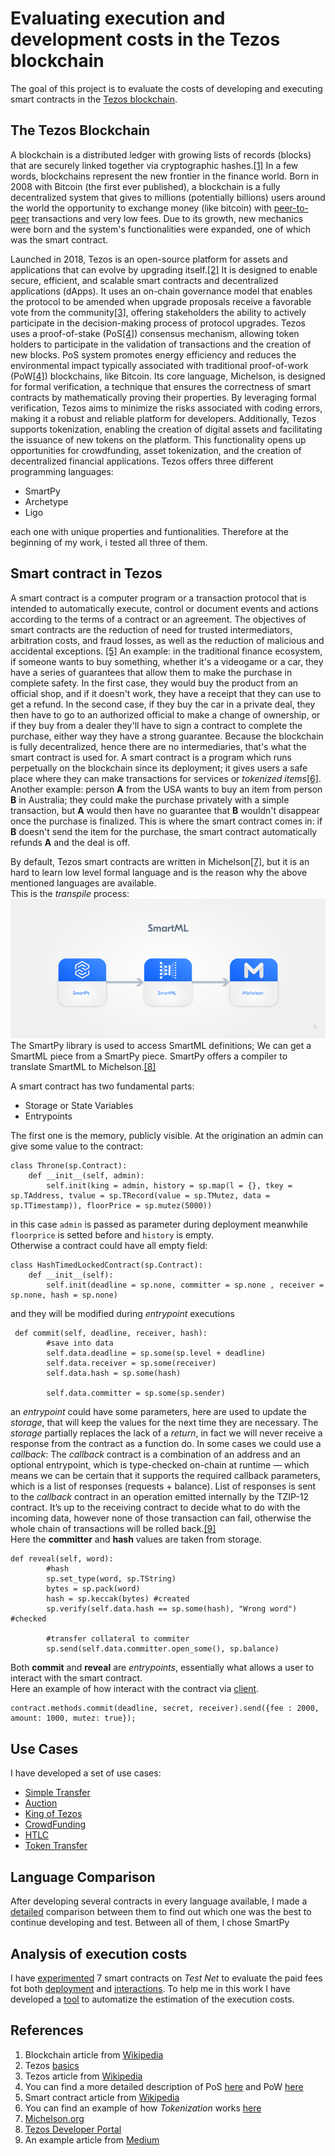 # Evaluating execution and development costs in the Tezos blockchain
The goal of this project is to evaluate the costs of developing and executing smart contracts in the [Tezos blockchain](https://tezos.com/).

## The Tezos Blockchain
A blockchain is a distributed ledger with growing lists of records (blocks) that are securely linked together via cryptographic hashes.[[1]](#references)
In a few words, blockchains represent the new frontier in the finance world.
Born in 2008 with Bitcoin (the first ever published), a blockchain is a fully decentralized system that gives to millions (potentially billions) users around the world the opportunity to exchange money (like bitcoin) with [peer-to-peer](https://en.wikipedia.org/wiki/Peer-to-peer) transactions and very low fees.
Due to its growth, new mechanics were born and the system's functionalities were expanded, one of which was the smart contract.

Launched in 2018, Tezos is an open-source platform for assets and applications that can evolve by upgrading itself.[[2]](#references)
It is designed to enable secure, efficient, and scalable smart contracts and decentralized applications (dApps). 
It uses an on-chain governance model that enables the protocol to be amended when upgrade proposals receive a favorable vote from the community[[3]](#references), offering stakeholders the ability to actively participate in the decision-making process of protocol upgrades.
Tezos uses a proof-of-stake (PoS[[4]](#references)) consensus mechanism, allowing token holders to participate in the validation of transactions and the creation of new blocks. PoS system promotes energy efficiency and reduces the environmental impact typically associated with traditional proof-of-work (PoW[[4]](#references)) blockchains, like Bitcoin.
Its core language, Michelson, is designed for formal verification, a technique that ensures the correctness of smart contracts by mathematically proving their properties. By leveraging formal verification, Tezos aims to minimize the risks associated with coding errors, making it a robust and reliable platform for developers.
Additionally, Tezos supports tokenization, enabling the creation of digital assets and facilitating the issuance of new tokens on the platform. This functionality opens up opportunities for crowdfunding, asset tokenization, and the creation of decentralized financial applications.
Tezos offers three different programming languages:
- SmartPy
- Archetype
- Ligo

each one with unique properties and funtionalities.
Therefore at the beginning of my work, i tested all three of them.


## Smart contract in Tezos
A smart contract is a computer program or a transaction protocol that is intended to automatically execute, control or document events and actions according to the terms of a contract or an agreement. The objectives of smart contracts are the reduction of need for trusted intermediators, arbitration costs, and fraud losses, as well as the reduction of malicious and accidental exceptions. [[5]](#references)
An example:
in the traditional finance ecosystem, if someone wants to buy something, whether it's a videogame or a car, they have a series of guarantees that allow them to make the purchase in complete safety.
In the first case, they would buy the product from an official shop, and if it doesn't work, they have a receipt that they can use to get a refund. In the second case, if they buy the car in a private deal, they then have to go to an authorized official to make a change of ownership, or if they buy from a dealer they'll have to sign a contract to complete the purchase, either way they have a strong guarantee.
Because the blockchain is fully decentralized, hence there are no intermediaries, that's what the smart contract is used for.
A smart contract is a program which runs perpetually on the blockchain since its deployment; it gives users a safe place where they can make transactions for services or *tokenized items*[[6]](#references).
Another example: 
person **A** from the USA wants to buy an item from person **B** in Australia; they could make the purchase privately with a simple transaction, but **A** would then have no guarantee that **B** wouldn't disappear once the purchase is finalized. This is where the smart contract comes in: if **B** doesn't send the item for the purchase, the smart contract automatically refunds **A** and the deal is off.

By default, Tezos smart contracts are written in Michelson[[7]](#references), but it is an hard to learn low level formal language and is the reason why the above mentioned languages are available.<br>
This is the *transpile* process:
![alt text](https://github.com/TheMastro-11/Evaluating-execution-and-development-costs-in-the-Tezos-blockchain/blob/main/src/smartml.png)<br>
The SmartPy library is used to access SmartML definitions; We can get a SmartML piece from a SmartPy piece. SmartPy offers a compiler to translate SmartML to Michelson.[[8]](#references)

A smart contract has two fundamental parts:
* Storage or State Variables
* Entrypoints

The first one is the memory, publicly visible.
At the origination an admin can give some value to the contract:
```
class Throne(sp.Contract):
    def __init__(self, admin):
        self.init(king = admin, history = sp.map(l = {}, tkey = sp.TAddress, tvalue = sp.TRecord(value = sp.TMutez, data = sp.TTimestamp)), floorPrice = sp.mutez(5000))
```
in this case `admin` is passed as parameter during deployment meanwhile `floorprice` is setted before and `history` is empty.
<br>
Otherwise a contract could have all empty field:

```
class HashTimedLockedContract(sp.Contract):
    def __init__(self):
        self.init(deadline = sp.none, committer = sp.none , receiver = sp.none, hash = sp.none)
```
and they will be modified during *entrypoint* executions
```
 def commit(self, deadline, receiver, hash):
        #save into data
        self.data.deadline = sp.some(sp.level + deadline)
        self.data.receiver = sp.some(receiver)
        self.data.hash = sp.some(hash)
        
        self.data.committer = sp.some(sp.sender)
```
an *entrypoint* could have some parameters, here are used to update the *storage*, that will keep the values for the next time they are necessary.
The *storage* partially replaces the lack of a *return*, in fact we will never receive a response from the contract as a function do.
In some cases we could use a *callback*:
The *callback* contract is a combination of an address and an optional entrypoint, which is type-checked on-chain at runtime — which means we can be certain that it supports the required callback parameters, which is a list of responses (requests + balance).
List of responses is sent to the *callback* contract in an operation emitted internally by the TZIP-12 contract.
It’s up to the receiving contract to decide what to do with the incoming data, however none of those transaction can fail, otherwise the whole chain of transactions will be rolled back.[[9]](#references)
<br>
Here the **committer** and **hash** values are taken from storage.
```
def reveal(self, word):
        #hash
        sp.set_type(word, sp.TString)
        bytes = sp.pack(word) 
        hash = sp.keccak(bytes) #created
        sp.verify(self.data.hash == sp.some(hash), "Wrong word") #checked

        #transfer collateral to commiter
        sp.send(self.data.committer.open_some(), sp.balance)
```
Both **commit** and **reveal** are *entrypoints*, essentially what allows a user to interact with the smart contract.
<br>
Here an example of how interact with the contract via [client](https://github.com/TheMastro-11/SmartContractTestScript-By-Taquito-).
```
contract.methods.commit(deadline, secret, receiver).send({fee : 2000, amount: 1000, mutez: true});
```


## Use Cases
I have developed a set of use cases:

- [Simple Transfer](https://github.com/TheMastro-11/Evaluating-execution-and-development-costs-in-the-Tezos-blockchain/tree/main/contracts/SimpleTransfer)
- [Auction](https://github.com/TheMastro-11/Evaluating-execution-and-development-costs-in-the-Tezos-blockchain/tree/main/contracts/Auction)
- [King of Tezos](https://github.com/TheMastro-11/Evaluating-execution-and-development-costs-in-the-Tezos-blockchain/tree/main/contracts/KingOfTezos)
- [CrowdFunding](https://github.com/TheMastro-11/Evaluating-execution-and-development-costs-in-the-Tezos-blockchain/tree/main/contracts/CrowdFunding)
- [HTLC](https://github.com/TheMastro-11/Evaluating-execution-and-development-costs-in-the-Tezos-blockchain/tree/main/contracts/HTLC)
- [Token Transfer](https://github.com/TheMastro-11/Evaluating-execution-and-development-costs-in-the-Tezos-blockchain/tree/main/contracts/TokenTransfer)

## Language Comparison
After developing several contracts in every language available, I made a [detailed](https://github.com/TheMastro-11/Evaluating-execution-and-development-costs-in-the-Tezos-blockchain/tree/main/contracts) comparison between them to find out which one was the best to continue developing and test. 
Between all of them, I chose SmartPy


## Analysis of execution costs
I have [experimented](https://github.com/TheMastro-11/Evaluating-execution-and-development-costs-in-the-Tezos-blockchain/tree/main/experiments) 7 smart contracts on *Test Net* to evaluate the paid fees fot both [deployment](/experiments/Deployments/) and [interactions](/experiments/Interactions/).
To help me in this work I have developed a [tool](https://github.com/TheMastro-11/SmartContract-Execution-Costs-By-Taquito) to automatize the estimation of the execution costs.

## References
1. Blockchain article from [Wikipedia](https://en.wikipedia.org/wiki/Blockchain)
2. Tezos [basics](https://tezos.com/learn/what-is-tezos/)
3. Tezos article from [Wikipedia](https://en.wikipedia.org/wiki/Tezos)
4. You can find a more detailed description of PoS [here](https://en.wikipedia.org/wiki/Proof_of_stake) and PoW [here](https://en.wikipedia.org/wiki/Proof_of_work)
5. Smart contract article from [Wikipedia](https://en.wikipedia.org/wiki/Smart_contract)
6. You can find an example of how *Tokenization* works [here](https://www.nasdaq.com/articles/what-is-tokenization-and-how-does-it-work)
7. [Michelson.org](https://www.michelson.org/)
8. [Tezos Developer Portal](https://tezos.b9lab.com/smartpy/intro)
9. An example article from [Medium](https://medium.com/@matej.sima/tutorial-implementing-a-mini-token-contract-on-tezos-with-on-chain-callbacks-tzip-12-b04cf7ee2059)
